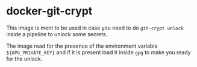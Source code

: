 # docker-git-crypt

This image is ment to be used in case you need to do `git-crypt unlock` inside a pipeline to unlock some secrets.

The image read for the presence of the environment variable `${GPG_PRIVATE_KEY}` and if it is present load it inside `gpg` to make you ready for the unlock.

